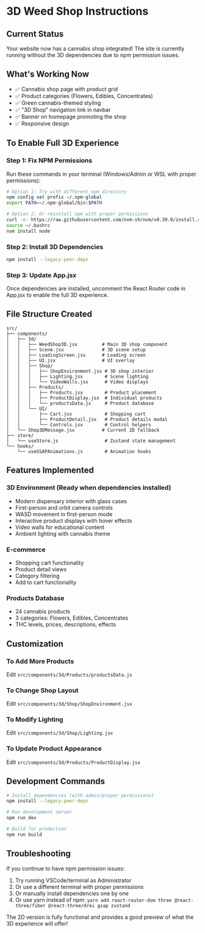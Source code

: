 # 3D Weed Shop Instructions

## Current Status
Your website now has a cannabis shop integrated! The site is currently running without the 3D dependencies due to npm permission issues.

## What's Working Now
- ✅ Cannabis shop page with product grid
- ✅ Product categories (Flowers, Edibles, Concentrates)
- ✅ Green cannabis-themed styling
- ✅ "3D Shop" navigation link in navbar
- ✅ Banner on homepage promoting the shop
- ✅ Responsive design

## To Enable Full 3D Experience

### Step 1: Fix NPM Permissions
Run these commands in your terminal (Windows/Admin or WSL with proper permissions):

```bash
# Option 1: Try with different npm directory
npm config set prefix ~/.npm-global
export PATH=~/.npm-global/bin:$PATH

# Option 2: Or reinstall npm with proper permissions
curl -o- https://raw.githubusercontent.com/nvm-sh/nvm/v0.39.0/install.sh | bash
source ~/.bashrc
nvm install node
```

### Step 2: Install 3D Dependencies
```bash
npm install --legacy-peer-deps
```

### Step 3: Update App.jsx
Once dependencies are installed, uncomment the React Router code in App.jsx to enable the full 3D experience.

## File Structure Created

```
src/
├── components/
│   ├── 3d/
│   │   ├── WeedShop3D.jsx         # Main 3D shop component
│   │   ├── Scene.jsx              # 3D scene setup
│   │   ├── LoadingScreen.jsx      # Loading screen
│   │   ├── UI.jsx                 # UI overlay
│   │   ├── Shop/
│   │   │   ├── ShopEnvironment.jsx # 3D shop interior
│   │   │   ├── Lighting.jsx        # Scene lighting
│   │   │   └── VideoWalls.jsx      # Video displays
│   │   ├── Products/
│   │   │   ├── Products.jsx        # Product placement
│   │   │   ├── ProductDisplay.jsx  # Individual products
│   │   │   └── productsData.js     # Product database
│   │   └── UI/
│   │       ├── Cart.jsx            # Shopping cart
│   │       ├── ProductDetail.jsx   # Product details modal
│   │       └── Controls.jsx        # Control helpers
│   └── Shop3DMessage.jsx          # Current 2D fallback
├── store/
│   └── useStore.js                 # Zustand state management
└── hooks/
    └── useGSAPAnimations.js        # Animation hooks
```

## Features Implemented

### 3D Environment (Ready when dependencies installed)
- Modern dispensary interior with glass cases
- First-person and orbit camera controls
- WASD movement in first-person mode
- Interactive product displays with hover effects
- Video walls for educational content
- Ambient lighting with cannabis theme

### E-commerce
- Shopping cart functionality
- Product detail views
- Category filtering
- Add to cart functionality

### Products Database
- 24 cannabis products
- 3 categories: Flowers, Edibles, Concentrates
- THC levels, prices, descriptions, effects

## Customization

### To Add More Products
Edit `src/components/3d/Products/productsData.js`

### To Change Shop Layout
Edit `src/components/3d/Shop/ShopEnvironment.jsx`

### To Modify Lighting
Edit `src/components/3d/Shop/Lighting.jsx`

### To Update Product Appearance
Edit `src/components/3d/Products/ProductDisplay.jsx`

## Development Commands

```bash
# Install dependencies (with admin/proper permissions)
npm install --legacy-peer-deps

# Run development server
npm run dev

# Build for production
npm run build
```

## Troubleshooting

If you continue to have npm permission issues:
1. Try running VSCode/terminal as Administrator
2. Or use a different terminal with proper permissions
3. Or manually install dependencies one by one
4. Or use yarn instead of npm: `yarn add react-router-dom three @react-three/fiber @react-three/drei gsap zustand`

The 2D version is fully functional and provides a good preview of what the 3D experience will offer!